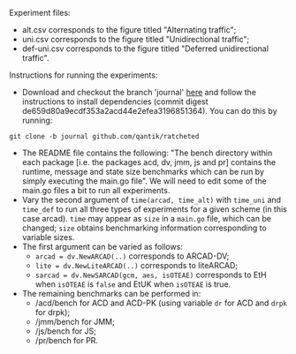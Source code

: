 Experiment files:
- alt.csv corresponds to the figure titled "Alternating traffic";
- uni.csv corresponds to the figure titled "Unidirectional traffic";
- def-uni.csv corresponds to the figure titled "Deferred unidirectional traffic".

Instructions for running the experiments:
- Download and checkout the branch 'journal' [here](https://github.com/qantik/ratcheted/tree/journal) and follow the instructions to install dependencies (commit digest de659d80a9ecdf353a2acd44e2efea3196851364). You can do this by running:

```
git clone -b journal github.com/qantik/ratcheted
```
- The README file contains the following: "The bench directory within each package [i.e. the packages acd, dv, jmm, js and pr] contains the runtime, message and state size benchmarks which can be run by simply executing the main.go file". We will need to edit some of the main.go files a bit to run all experiments.
- Vary the second argument of ```time(arcad, time_alt)``` with ```time_uni``` and ```time_def``` to run all three types of experiments for a given scheme (in this case arcad). ```time``` may appear as ```size``` in a ```main.go``` file, which can be changed; ```size``` obtains benchmarking information corresponding to variable sizes.
- The first argument can be varied as follows:
	- ```arcad = dv.NewARCAD(..)``` corresponds to ARCAD-DV;
	- ```lite = dv.NewLiteARCAD(..)``` corresponds to liteARCAD;
	- ```sarcad = dv.NewSARCAD(gcm, aes, isOTEAE)``` corresponds to EtH when ```isOTEAE``` is ```false``` and EtUK when ```isOTEAE``` is true.
- The remaining benchmarks can be performed in:
	- /acd/bench for ACD and ACD-PK (using variable ```dr``` for ACD and ```drpk``` for drpk);
	- /jmm/bench for JMM;
	- /js/bench for JS;
	- /pr/bench for PR.
